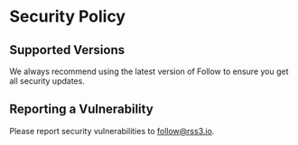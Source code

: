 # Security Policy

## Supported Versions

We always recommend using the latest version of Follow to ensure you get all security updates.

## Reporting a Vulnerability

Please report security vulnerabilities to follow@rss3.io.
